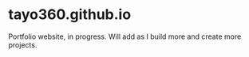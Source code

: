 # tayo360.github.io
 Portfolio website, in progress. Will add as I build more and create more projects.
